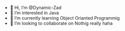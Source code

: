 - 👋 Hi, I’m @Dynamic-Zad
- 👀 I’m interested in Java
- 🌱 I’m currently learning Object Orianted Programmig
- 💞️ I’m looking to collaborate on Nothig really haha
